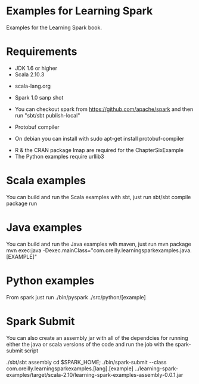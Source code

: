 Examples for Learning Spark
===============
Examples for the Learning Spark book.

Requirements
==
* JDK 1.6 or higher
* Scala 2.10.3
- scala-lang.org
* Spark 1.0 sanp shot
- You can checkout spark from https://github.com/apache/spark and then run "sbt/sbt publish-local"
* Protobuf compiler
- On debian you can install with sudo apt-get install protobuf-compiler
* R & the CRAN package Imap are required for the ChapterSixExample
* The Python examples require urllib3

Scala examples
===

You can build and run the Scala examples with sbt, just run
sbt/sbt compile package run

Java examples
===

You can build and run the Java examples wih maven, just run
mvn package
mvn exec:java -Dexec.mainClass="com.oreilly.learningsparkexamples.java.[EXAMPLE]"

Python examples
===

From spark just run ./bin/pyspark ./src/python/[example]

Spark Submit
===

You can also create an assembly jar with all of the dependcies for running either the java or scala
versions of the code and run the job with the spark-submit script

./sbt/sbt assembly
cd $SPARK_HOME; ./bin/spark-submit   --class com.oreilly.learningsparkexamples.[lang].[example] ../learning-spark-examples/target/scala-2.10/learning-spark-examples-assembly-0.0.1.jar